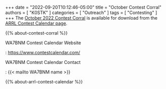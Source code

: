 +++
date = "2022-09-20T10:12:46-05:00"
title = "October Contest Corral"
authors = [ "K0STK" ]
categories = [ "Outreach" ]
tags = [ "Contesting" ]
+++
The
[October 2022 Contest Corral](http://www.arrl.org/files/file/Contest%20Corral/2022/October%202022%20Corral.pdf)
is available for download from the
[ARRL Contest Calendar page](http://www.arrl.org/contest-calendar).

<!--more-->

{{% about-contest-corral %}}

WA7BNM Contest Calendar Website

: https://www.contestcalendar.com/

WA7BNM Contest Calendar Contact

: {{< mailto WA7BNM name >}}

{{% about-arrl-contest-calendar %}}
